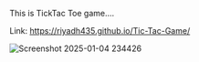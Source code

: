 This is TickTac Toe game....

Link: https://riyadh435.github.io/Tic-Tac-Game/







![Screenshot 2025-01-04 234426](https://github.com/user-attachments/assets/068a59f8-2e6c-41a7-97fb-3c7fc696436a)
